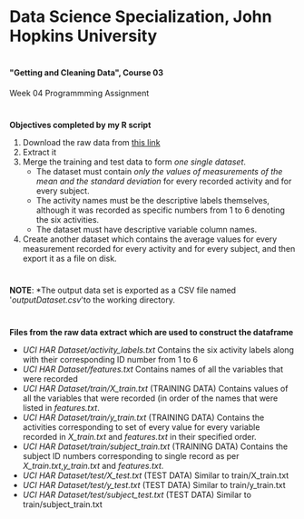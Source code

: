 # Data Science Specialization, John Hopkins University
#
#
#### "Getting and Cleaning Data", Course 03

Week 04 Programmming Assignment
#
#
#
**Objectives completed by my R script**
1. Download the raw data from [this link](https://d396qusza40orc.cloudfront.net/getdata%2Fprojectfiles%2FUCI%20HAR%20Dataset.zip) 
2. Extract it 
3. Merge the training and test data to form *one single dataset*. 
    * The dataset must contain *only the values of measurements of the mean and the standard deviation* for every recorded activity and for every subject.
    * The activity names must be the descriptive labels themselves, although it was recorded as specific numbers from 1 to 6 denoting the six activities.
    * The dataset must have descriptive variable column names.
4. Create another dataset which contains the average values for every measurement recorded for every activity and for every subject, and then export it as a file on disk.
#
#
#
**NOTE**: *The output data set is exported as a CSV file named '*outputDataset.csv*'to the working directory.
#
#
**Files from the raw data extract which are used to construct the dataframe**
* *UCI HAR Dataset/activity_labels.txt*
Contains the six activity labels along with their corresponding ID number from 1 to 6
* *UCI HAR Dataset/features.txt*
Contains names of all the variables that were recorded
* *UCI HAR Dataset/train/X_train.txt*
(TRAINING DATA) Contains values of all the variables that were recorded (in order of the names that were listed in *features.txt*.
* *UCI HAR Dataset/train/y_train.txt*
(TRAINING DATA) Contains the activities corresponding to set of every value for every variable recorded in *X_train.txt* and *features.txt* in their specified order.
* *UCI HAR Dataset/train/subject_train.txt*
(TRAINING DATA) Contains the subject ID numbers corresponding to single record as per *X_train.txt*,*y_train.txt* and *features.txt*.
* *UCI HAR Dataset/test/X_test.txt*
(TEST DATA) Similar to train/X_train.txt
* *UCI HAR Dataset/test/y_test.txt*
(TEST DATA) Similar to train/y_train.txt
* *UCI HAR Dataset/test/subject_test.txt*
(TEST DATA) Similar to train/subject_train.txt
